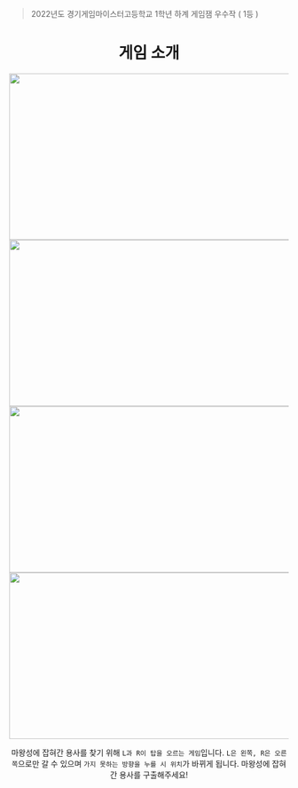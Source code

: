 > 2022년도 경기게임마이스터고등학교 1학년 하계 게임잼 우수작 ( 1등 )
<div align="center">
    <h1>
      게임 소개 
    </h1>
</div>

<div align="center">
  <img src="https://github.com/user-attachments/assets/6c856220-4492-41ab-a28b-ea9f720e477d" width="600" height="300">
  <img src="https://github.com/user-attachments/assets/e0481c25-3720-4aa8-b1be-f47c25ccd7a6" width="600" height="300">
  <img src="https://github.com/user-attachments/assets/26e37017-9767-4719-90a8-6ca572035dc4" width="600" height="300">
  <img src="https://github.com/user-attachments/assets/a29a772c-d17c-4121-8824-4c1b9285f88e" width="600" height="300">
  
마왕성에 잡혀간 용사를 찾기 위해 `L과 R이 탑을 오르는 게임`입니다. `L은 왼쪽, R은 오른쪽`으로만 갈 수 있으며 `가지 못하는 방향을 누를 시 위치`가 바뀌게 됩니다.
마왕성에 잡혀간 용사를 구출해주세요!
</div>
